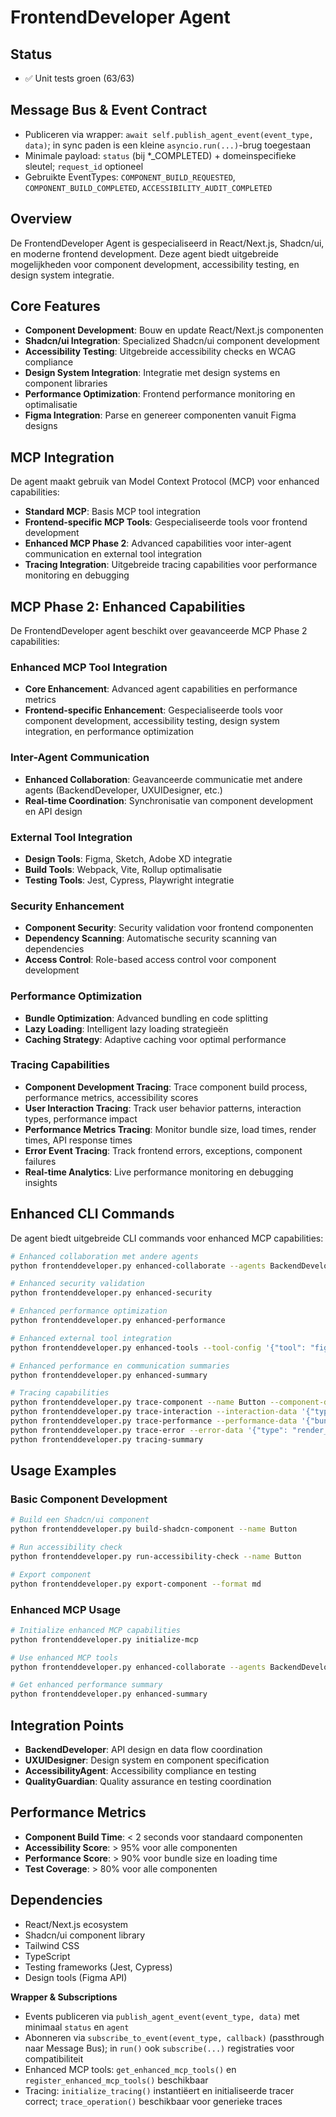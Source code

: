 # FrontendDeveloper Agent

## Status
- ✅ Unit tests groen (63/63)

## Message Bus & Event Contract
- Publiceren via wrapper: `await self.publish_agent_event(event_type, data)`; in sync paden is een kleine `asyncio.run(...)`-brug toegestaan
- Minimale payload: `status` (bij *_COMPLETED) + domeinspecifieke sleutel; `request_id` optioneel
- Gebruikte EventTypes: `COMPONENT_BUILD_REQUESTED`, `COMPONENT_BUILD_COMPLETED`, `ACCESSIBILITY_AUDIT_COMPLETED`

## Overview
De FrontendDeveloper Agent is gespecialiseerd in React/Next.js, Shadcn/ui, en moderne frontend development. Deze agent biedt uitgebreide mogelijkheden voor component development, accessibility testing, en design system integratie.

## Core Features
- **Component Development**: Bouw en update React/Next.js componenten
- **Shadcn/ui Integration**: Specialized Shadcn/ui component development
- **Accessibility Testing**: Uitgebreide accessibility checks en WCAG compliance
- **Design System Integration**: Integratie met design systems en component libraries
- **Performance Optimization**: Frontend performance monitoring en optimalisatie
- **Figma Integration**: Parse en genereer componenten vanuit Figma designs

## MCP Integration
De agent maakt gebruik van Model Context Protocol (MCP) voor enhanced capabilities:
- **Standard MCP**: Basis MCP tool integration
- **Frontend-specific MCP Tools**: Gespecialiseerde tools voor frontend development
- **Enhanced MCP Phase 2**: Advanced capabilities voor inter-agent communication en external tool integration
- **Tracing Integration**: Uitgebreide tracing capabilities voor performance monitoring en debugging

## MCP Phase 2: Enhanced Capabilities
De FrontendDeveloper agent beschikt over geavanceerde MCP Phase 2 capabilities:

### Enhanced MCP Tool Integration
- **Core Enhancement**: Advanced agent capabilities en performance metrics
- **Frontend-specific Enhancement**: Gespecialiseerde tools voor component development, accessibility testing, design system integration, en performance optimization

### Inter-Agent Communication
- **Enhanced Collaboration**: Geavanceerde communicatie met andere agents (BackendDeveloper, UXUIDesigner, etc.)
- **Real-time Coordination**: Synchronisatie van component development en API design

### External Tool Integration
- **Design Tools**: Figma, Sketch, Adobe XD integratie
- **Build Tools**: Webpack, Vite, Rollup optimalisatie
- **Testing Tools**: Jest, Cypress, Playwright integratie

### Security Enhancement
- **Component Security**: Security validation voor frontend componenten
- **Dependency Scanning**: Automatische security scanning van dependencies
- **Access Control**: Role-based access control voor component development

### Performance Optimization
- **Bundle Optimization**: Advanced bundling en code splitting
- **Lazy Loading**: Intelligent lazy loading strategieën
- **Caching Strategy**: Adaptive caching voor optimal performance

### Tracing Capabilities
- **Component Development Tracing**: Trace component build process, performance metrics, accessibility scores
- **User Interaction Tracing**: Track user behavior patterns, interaction types, performance impact
- **Performance Metrics Tracing**: Monitor bundle size, load times, render times, API response times
- **Error Event Tracing**: Track frontend errors, exceptions, component failures
- **Real-time Analytics**: Live performance monitoring en debugging insights

## Enhanced CLI Commands
De agent biedt uitgebreide CLI commands voor enhanced MCP capabilities:

```bash
# Enhanced collaboration met andere agents
python frontenddeveloper.py enhanced-collaborate --agents BackendDeveloper UXUIDesigner --message "Component API design"

# Enhanced security validation
python frontenddeveloper.py enhanced-security

# Enhanced performance optimization
python frontenddeveloper.py enhanced-performance

# Enhanced external tool integration
python frontenddeveloper.py enhanced-tools --tool-config '{"tool": "figma", "action": "parse"}'

# Enhanced performance en communication summaries
python frontenddeveloper.py enhanced-summary

# Tracing capabilities
python frontenddeveloper.py trace-component --name Button --component-data '{"phase": "build", "framework": "react"}'
python frontenddeveloper.py trace-interaction --interaction-data '{"type": "click", "component_name": "Button"}'
python frontenddeveloper.py trace-performance --performance-data '{"bundle_size": 150, "load_time": 200}'
python frontenddeveloper.py trace-error --error-data '{"type": "render_error", "message": "Component failed to render"}'
python frontenddeveloper.py tracing-summary
```

## Usage Examples

### Basic Component Development
```bash
# Build een Shadcn/ui component
python frontenddeveloper.py build-shadcn-component --name Button

# Run accessibility check
python frontenddeveloper.py run-accessibility-check --name Button

# Export component
python frontenddeveloper.py export-component --format md
```

### Enhanced MCP Usage
```bash
# Initialize enhanced MCP capabilities
python frontenddeveloper.py initialize-mcp

# Use enhanced MCP tools
python frontenddeveloper.py enhanced-collaborate --agents BackendDeveloper --message "API design for Button component"

# Get enhanced performance summary
python frontenddeveloper.py enhanced-summary
```

## Integration Points
- **BackendDeveloper**: API design en data flow coordination
- **UXUIDesigner**: Design system en component specification
- **AccessibilityAgent**: Accessibility compliance en testing
- **QualityGuardian**: Quality assurance en testing coordination

## Performance Metrics
- **Component Build Time**: < 2 seconds voor standaard componenten
- **Accessibility Score**: > 95% voor alle componenten
- **Performance Score**: > 90% voor bundle size en loading time
- **Test Coverage**: > 80% voor alle componenten

## Dependencies
- React/Next.js ecosystem
- Shadcn/ui component library
- Tailwind CSS
- TypeScript
- Testing frameworks (Jest, Cypress)
- Design tools (Figma API)

**Wrapper & Subscriptions**
- Events publiceren via `publish_agent_event(event_type, data)` met minimaal `status` en `agent`
- Abonneren via `subscribe_to_event(event_type, callback)` (passthrough naar Message Bus); in `run()` ook `subscribe(...)` registraties voor compatibiliteit
- Enhanced MCP tools: `get_enhanced_mcp_tools()` en `register_enhanced_mcp_tools()` beschikbaar
- Tracing: `initialize_tracing()` instantiëert en initialiseerde tracer correct; `trace_operation()` beschikbaar voor generieke traces
